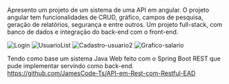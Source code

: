 
Apresento um projeto de um sistema de uma API em angular. 
O projeto angular tem funcionalidades de CRUD, gráfico, campos de pesquisa, geração de relatórios, segurança e entre outros. 
Um projeto full-stack, com banco de dados e integração do back-end com o front-end. 

![Login](https://github.com/JamesCode-Ts/Angular-REST-EAD/assets/63932833/1f1148f9-fb2a-4e37-8ec4-611126897eca)
![UsuarioList](https://github.com/JamesCode-Ts/Angular-REST-EAD/assets/63932833/ed3392d6-4079-4d24-abc0-0a1bd2126f1a)
![Cadastro-usuario2](https://github.com/JamesCode-Ts/Angular-REST-EAD/assets/63932833/0fcf338f-973c-4b2b-80f6-ab302bbe9d22)
![Grafico-salario](https://github.com/JamesCode-Ts/Angular-REST-EAD/assets/63932833/14392551-fe14-47bc-9b89-7600200351bf)



Tendo como base um sistema Java Web feito com o Spring Boot REST que pude implementar servindo como back-end. 
https://github.com/JamesCode-Ts/API-em-Rest-com-Restful-EAD
